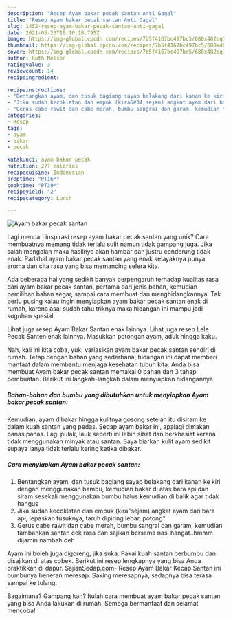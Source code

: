 ```yaml
---
description: "Resep Ayam bakar pecak santan Anti Gagal"
title: "Resep Ayam bakar pecak santan Anti Gagal"
slug: 1452-resep-ayam-bakar-pecak-santan-anti-gagal
date: 2021-05-23T19:10:18.795Z
image: https://img-global.cpcdn.com/recipes/7b5f4167bc497bc5/680x482cq70/ayam-bakar-pecak-santan-foto-resep-utama.jpg
thumbnail: https://img-global.cpcdn.com/recipes/7b5f4167bc497bc5/680x482cq70/ayam-bakar-pecak-santan-foto-resep-utama.jpg
cover: https://img-global.cpcdn.com/recipes/7b5f4167bc497bc5/680x482cq70/ayam-bakar-pecak-santan-foto-resep-utama.jpg
author: Ruth Nelson
ratingvalue: 3
reviewcount: 14
recipeingredient:

recipeinstructions:
- "Bentangkan ayam, dan tusuk bagiang sayap belakang dari kanan ke kiri dengan menggunakan bambu, kemudian bakar di atas bara api dan siram sesekali menggunakan bumbu halus kemudian di balik agar tidak hangus"
- "Jika sudah kecoklatan dan empuk (kira&#34;sejam) angkat ayam dari bara api, lepaskan tusuknya, taruh dipiring lebar, potong&#34;"
- "Gerus cabe rawit dan cabe merah, bumbu sangrai dan garam, kemudian tambahkan santan cek rasa dan sajikan bersama nasi hangat..hmmm dijamin nambah deh"
categories:
- Resep
tags:
- ayam
- bakar
- pecak

katakunci: ayam bakar pecak 
nutrition: 277 calories
recipecuisine: Indonesian
preptime: "PT16M"
cooktime: "PT39M"
recipeyield: "2"
recipecategory: Lunch

---
```



![Ayam bakar pecak santan](https://img-global.cpcdn.com/recipes/7b5f4167bc497bc5/680x482cq70/ayam-bakar-pecak-santan-foto-resep-utama.jpg)

Lagi mencari inspirasi resep ayam bakar pecak santan yang unik? Cara membuatnya memang tidak terlalu sulit namun tidak gampang juga. Jika salah mengolah maka hasilnya akan hambar dan justru cenderung tidak enak. Padahal ayam bakar pecak santan yang enak selayaknya punya aroma dan cita rasa yang bisa memancing selera kita.

Ada beberapa hal yang sedikit banyak berpengaruh terhadap kualitas rasa dari ayam bakar pecak santan, pertama dari jenis bahan, kemudian pemilihan bahan segar, sampai cara membuat dan menghidangkannya. Tak perlu pusing kalau ingin menyiapkan ayam bakar pecak santan enak di rumah, karena asal sudah tahu triknya maka hidangan ini mampu jadi suguhan spesial.

Lihat juga resep Ayam Bakar Santan enak lainnya. Lihat juga resep Lele Pecak Santen enak lainnya. Masukkan potongan ayam, aduk hingga kaku.


Nah, kali ini kita coba, yuk, variasikan ayam bakar pecak santan sendiri di rumah. Tetap dengan bahan yang sederhana, hidangan ini dapat memberi manfaat dalam membantu menjaga kesehatan tubuh kita. Anda bisa membuat Ayam bakar pecak santan memakai 0 bahan dan 3 tahap pembuatan. Berikut ini langkah-langkah dalam menyiapkan hidangannya.

<!--inarticleads1-->

##### Bahan-bahan dan bumbu yang dibutuhkan untuk menyiapkan Ayam bakar pecak santan:



Kemudian, ayam dibakar hingga kulitnya gosong setelah itu disiram ke dalam kuah santan yang pedas. Sedap ayam bakar ini, apalagi dimakan panas panas. Lagi pulak, lauk seperti ini lebih sihat dan berkhasiat kerana tidak menggunakan minyak atau santan. Saya biarkan kulit ayam sedikit supaya ianya tidak terlalu kering ketika dibakar. 

<!--inarticleads2-->

##### Cara menyiapkan Ayam bakar pecak santan:

1. Bentangkan ayam, dan tusuk bagiang sayap belakang dari kanan ke kiri dengan menggunakan bambu, kemudian bakar di atas bara api dan siram sesekali menggunakan bumbu halus kemudian di balik agar tidak hangus
1. Jika sudah kecoklatan dan empuk (kira&#34;sejam) angkat ayam dari bara api, lepaskan tusuknya, taruh dipiring lebar, potong&#34;
1. Gerus cabe rawit dan cabe merah, bumbu sangrai dan garam, kemudian tambahkan santan cek rasa dan sajikan bersama nasi hangat..hmmm dijamin nambah deh


Ayam ini boleh juga digoreng, jika suka. Pakai kuah santan berbumbu dan disajikan di atas cobek. Berikut ini resep lengkapnya yang bisa Anda praktikkan di dapur. SajianSedap.com- Resep Ayam Bakar Kecap Santan ini bumbunya beneran meresap. Saking meresapnya, sedapnya bisa terasa sampai ke tulang. 

Bagaimana? Gampang kan? Itulah cara membuat ayam bakar pecak santan yang bisa Anda lakukan di rumah. Semoga bermanfaat dan selamat mencoba!
